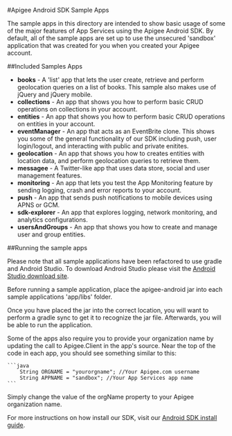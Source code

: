 #Apigee Android SDK Sample Apps

The sample apps in this directory are intended to show basic usage of some of the major features of App Services using the Apigee Android SDK. By default, all of the sample apps are set up to use the unsecured 'sandbox' application that was created for you when you created your Apigee account.

##Included Samples Apps
* **books** - A 'list' app that lets the user create, retrieve and perform geolocation queries on a list of books. This sample also makes use of jQuery and jQuery mobile.
* **collections** - An app that shows you how to perform basic CRUD operations on collections in your account.
* **entities** - An app that shows you how to perform basic CRUD operations on entities in your account.
* **eventManager** - An app that acts as an EventBrite clone. This shows you some of the general functionality of our SDK including push, user login/logout, and interacting with public and private enitites.
* **geolocation** - An app that shows you how to creates entities with location data, and perform geolocation queries to retrieve them.
* **messagee** - A Twitter-like app that uses data store, social and user management features.
* **monitoring** - An app that lets you test the App Monitoring feature by sending logging, crash and error reports to your account.
* **push** - An app that sends push notifications to mobile devices using APNS or GCM.
* **sdk-explorer** - An app that explores logging, network monitoring, and analytics configurations.
* **usersAndGroups** - An app that shows you how to create and manage user and group entities.

##Running the sample apps

Please note that all sample applications have been refactored to use gradle and Android Studio.  To download Android Studio please visit the [Android Studio download site](https://developer.android.com/sdk/installing/studio.html).

Before running a sample application, place the apigee-android jar into each sample applications 'app/libs' folder.  

Once you have placed the jar into the correct location, you will want to perform a gradle sync to get it to recognize the jar file.  Afterwards, you will be able to run the application.

Some of the apps also require you to provide your organization name by updating the call to Apigee.Client in the app's source. Near the top of the code in each app, you should see something similar to this:

	```java
        String ORGNAME = "yourorgname"; //Your Apigee.com username
        String APPNAME = "sandbox"; //Your App Services app name
    ```

Simply change the value of the orgName property to your Apigee organization name.

For more instructions on how install our SDK, visit our [Android SDK install guide](http://apigee.com/docs/app-services/content/installing-apigee-sdk-android).